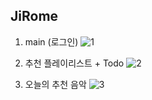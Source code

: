 ## JiRome

1. main (로그인)
   ![1](https://user-images.githubusercontent.com/63100324/179879574-16ed847b-8e32-4b56-a738-1f96af219e65.png)

2. 추천 플레이리스트 + Todo
   ![2](https://user-images.githubusercontent.com/63100324/179879565-35450410-3df2-414e-b4ed-6002a93ba1fe.png)

3. 오늘의 추천 음악
   ![3](https://user-images.githubusercontent.com/63100324/179879570-9a3a62ee-2f4b-4e76-aed1-8b45ad693f42.png)
